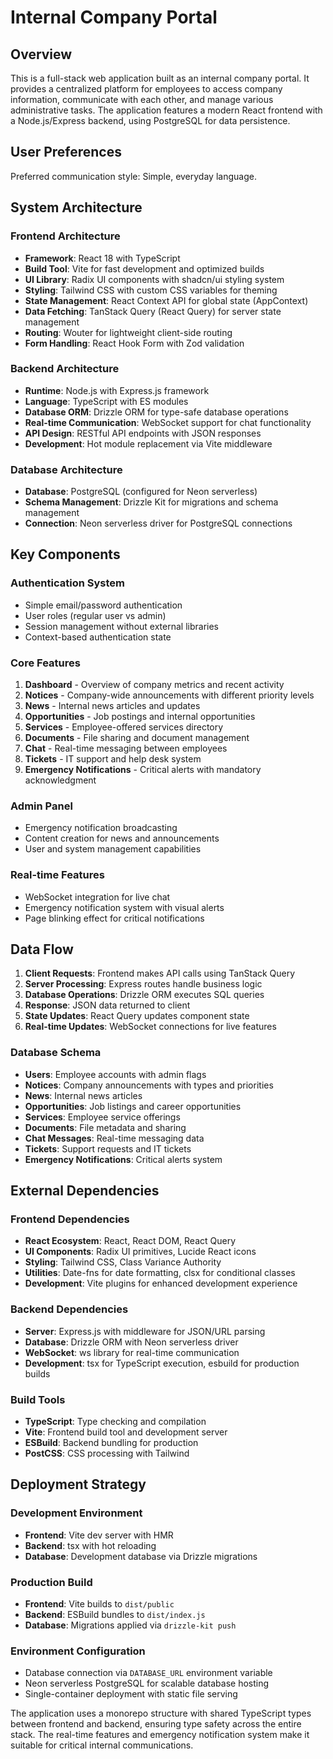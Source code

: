 # Internal Company Portal

## Overview

This is a full-stack web application built as an internal company portal. It provides a centralized platform for employees to access company information, communicate with each other, and manage various administrative tasks. The application features a modern React frontend with a Node.js/Express backend, using PostgreSQL for data persistence.

## User Preferences

Preferred communication style: Simple, everyday language.

## System Architecture

### Frontend Architecture
- **Framework**: React 18 with TypeScript
- **Build Tool**: Vite for fast development and optimized builds
- **UI Library**: Radix UI components with shadcn/ui styling system
- **Styling**: Tailwind CSS with custom CSS variables for theming
- **State Management**: React Context API for global state (AppContext)
- **Data Fetching**: TanStack Query (React Query) for server state management
- **Routing**: Wouter for lightweight client-side routing
- **Form Handling**: React Hook Form with Zod validation

### Backend Architecture
- **Runtime**: Node.js with Express.js framework
- **Language**: TypeScript with ES modules
- **Database ORM**: Drizzle ORM for type-safe database operations
- **Real-time Communication**: WebSocket support for chat functionality
- **API Design**: RESTful API endpoints with JSON responses
- **Development**: Hot module replacement via Vite middleware

### Database Architecture
- **Database**: PostgreSQL (configured for Neon serverless)
- **Schema Management**: Drizzle Kit for migrations and schema management
- **Connection**: Neon serverless driver for PostgreSQL connections

## Key Components

### Authentication System
- Simple email/password authentication
- User roles (regular user vs admin)
- Session management without external libraries
- Context-based authentication state

### Core Features
1. **Dashboard** - Overview of company metrics and recent activity
2. **Notices** - Company-wide announcements with different priority levels
3. **News** - Internal news articles and updates
4. **Opportunities** - Job postings and internal opportunities
5. **Services** - Employee-offered services directory
6. **Documents** - File sharing and document management
7. **Chat** - Real-time messaging between employees
8. **Tickets** - IT support and help desk system
9. **Emergency Notifications** - Critical alerts with mandatory acknowledgment

### Admin Panel
- Emergency notification broadcasting
- Content creation for news and announcements
- User and system management capabilities

### Real-time Features
- WebSocket integration for live chat
- Emergency notification system with visual alerts
- Page blinking effect for critical notifications

## Data Flow

1. **Client Requests**: Frontend makes API calls using TanStack Query
2. **Server Processing**: Express routes handle business logic
3. **Database Operations**: Drizzle ORM executes SQL queries
4. **Response**: JSON data returned to client
5. **State Updates**: React Query updates component state
6. **Real-time Updates**: WebSocket connections for live features

### Database Schema
- **Users**: Employee accounts with admin flags
- **Notices**: Company announcements with types and priorities
- **News**: Internal news articles
- **Opportunities**: Job listings and career opportunities
- **Services**: Employee service offerings
- **Documents**: File metadata and sharing
- **Chat Messages**: Real-time messaging data
- **Tickets**: Support requests and IT tickets
- **Emergency Notifications**: Critical alerts system

## External Dependencies

### Frontend Dependencies
- **React Ecosystem**: React, React DOM, React Query
- **UI Components**: Radix UI primitives, Lucide React icons
- **Styling**: Tailwind CSS, Class Variance Authority
- **Utilities**: Date-fns for date formatting, clsx for conditional classes
- **Development**: Vite plugins for enhanced development experience

### Backend Dependencies
- **Server**: Express.js with middleware for JSON/URL parsing
- **Database**: Drizzle ORM with Neon serverless driver
- **WebSocket**: ws library for real-time communication
- **Development**: tsx for TypeScript execution, esbuild for production builds

### Build Tools
- **TypeScript**: Type checking and compilation
- **Vite**: Frontend build tool and development server
- **ESBuild**: Backend bundling for production
- **PostCSS**: CSS processing with Tailwind

## Deployment Strategy

### Development Environment
- **Frontend**: Vite dev server with HMR
- **Backend**: tsx with hot reloading
- **Database**: Development database via Drizzle migrations

### Production Build
- **Frontend**: Vite builds to `dist/public`
- **Backend**: ESBuild bundles to `dist/index.js`
- **Database**: Migrations applied via `drizzle-kit push`

### Environment Configuration
- Database connection via `DATABASE_URL` environment variable
- Neon serverless PostgreSQL for scalable database hosting
- Single-container deployment with static file serving

The application uses a monorepo structure with shared TypeScript types between frontend and backend, ensuring type safety across the entire stack. The real-time features and emergency notification system make it suitable for critical internal communications.